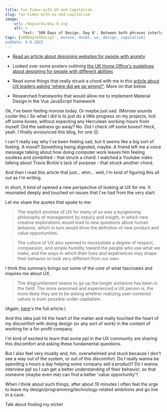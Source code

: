 ```yaml
---
title: Fun Times with UX and Capitalism
slug: fun-times-with-ux-and-capitalism
image:
    url: /daycards/day-8.svg
    alt: >
        Text: '100 Days of Design. Day 8'. Between both phrases interlocking rings in grey. Two of them blue to form the number 8.
tags: [100DaysOfDesign', morose, doubt, ux, design, capitalism]
pubDate: 8.8.2022
---
```


-   [Read an article about designing websites for people with anxiety](https://www.tpgi.com/a-web-of-anxiety-accessibility-for-people-with-anxiety-and-panic-disorders-part-2/)

-   Looked over some posters outlining [the UK Home Office's guidelines about designing for people with different abilities](https://github.com/UKHomeOffice/posters/blob/master/accessibility/dos-donts/posters_en-UK/accessibility-posters-set.pdf)

-   Read some things that really struck a chord with me in this [article about UX leaders asking 'where did we go wrong?'](https://www.fastcompany.com/90642462/ux-design-is-more-successful-than-ever-but-its-leaders-are-losing-hope). More on that below

-   Researched frameworks that would allow me to implement Material Design in the Vue JavaScript framework

Ok, I've been feeling morose today. Or maybe just sad. (Morose sounds cooler tho.) So what I did is to just do a little progress on my projects, tick off some boxes, without expecting any Herculean working-hours from myself. Did the sadness go away? No. Did I check off some boxes? Heck, yeah. I finally announced this blog, for one 😌.

I can't really say why I've been feeling sad, but it seems like a big sort of feeling. A mood? Something being digested, maybe. A friend left me a voice message talking about how doing computer work leaves him feeling soulless and zombified - that struck a chord. I watched a Youtube video talking about Travis Bickle's lack of purpose - that struck another chord.

And then I read this article that just... ehm... well, I'm kind of figuring this all out as I'm writing.

In short, it kind of opened a new perspective of looking at UX for me. It resonated deeply and touched on issues that I've had from the very start.

Let me share the quotes that spoke to me:

> The implicit promise of UX for many of us was a burgeoning philosophy of management by inquiry and insight, in which new creative explorations would lead to new questions about human behavior, which in turn would drive the definition of new product and value opportunities.

> The culture of UX also seemed to necessitate a degree of respect, compassion, and simple humility toward the people who use what we make, and the ways in which their lives and experiences may shape their behavior to look very different from our own.

I think this summary brings out some of the core of what fascinates and inspires me about UX.

> The disgruntlement seems to go up the longer someone has been in the field: The more seasoned and experienced a UX person is, the more likely they are to be asking whether realizing user-centered values is even possible under capitalism.

(Again, [here](https://www.fastcompany.com/90642462/ux-design-is-more-successful-than-ever-but-its-leaders-are-losing-hope)'s the full article.)

And this idea just hit the heart of the matter and really touched the heart of my discomfort with doing design (or any sort of work) in the context of working for a for-profit company.

I'm kind of excited to learn that some ppl in the UX community are sharing this discomfort and asking these fundamental questions.

But I also feel very muddy and, hm, overwhelmed and stuck because I don't see a way out of the system, or out of this discomfort. Do I really wanna be spending x hours a day helping some company sell a product? Do I wanna interview ppl so I can get a better understanding of their behavior, so that someone (maybe even me) can find a better 'value opportunity'?

When I think about such things, after about 10 minutes I often feel the urge to leave my design/programming/technology-related ambitions and go live in a cave.

Talk about finding my niche!
